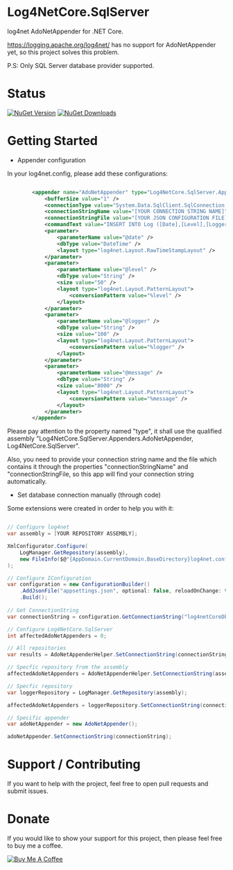 # Log4NetCore.SqlServer

log4net AdoNetAppender for .NET Core.

https://logging.apache.org/log4net/ has no support for AdoNetAppender yet, so this project solves this problem.

P.S: Only SQL Server database provider supported.

# Status
[![NuGet Version](https://img.shields.io/nuget/v/Log4NetCore.SqlServer.svg)](https://www.nuget.org/packages/Log4NetCore.SqlServer/ "NuGet Version")
[![NuGet Downloads](https://img.shields.io/nuget/dt/Log4NetCore.SqlServer.svg)](https://www.nuget.org/packages/Log4NetCore.SqlServer/ "NuGet Downloads")

# Getting Started

- Appender configuration 

In your log4net.config, please add these configurations:

```XML

		<appender name="AdoNetAppender" type="Log4NetCore.SqlServer.Appenders.AdoNetAppender, Log4NetCore.SqlServer">
			<bufferSize value="1" />
			<connectionType value="System.Data.SqlClient.SqlConnection,System.Data.SqlClient,Version=4.0.0.0,Culture=neutral,PublicKeyToken=b77a5c561934e089" />
			<connectionStringName value="[YOUR CONNECTION STRING NAME]" /> <!-- Example: log4netCoreDb -->
			<connectionStringFile value="[YOUR JSON CONFIGURATION FILE]" /> <!-- Example: appsettings.json -->
			<commandText value="INSERT INTO Log ([Date],[Level],[Logger],[Message]) VALUES (@date, @level, @logger, @message)" />
			<parameter>
				<parameterName value="@date" />
				<dbType value="DateTime" />
				<layout type="log4net.Layout.RawTimeStampLayout" />
			</parameter>
			<parameter>
				<parameterName value="@level" />
				<dbType value="String" />
				<size value="50" />
				<layout type="log4net.Layout.PatternLayout">
					<conversionPattern value="%level" />
				</layout>
			</parameter>
			<parameter>
				<parameterName value="@logger" />
				<dbType value="String" />
				<size value="100" />
				<layout type="log4net.Layout.PatternLayout">
					<conversionPattern value="%logger" />
				</layout>
			</parameter>
			<parameter>
				<parameterName value="@message" />
				<dbType value="String" />
				<size value="8000" />
				<layout type="log4net.Layout.PatternLayout">
					<conversionPattern value="%message" />
				</layout>
			</parameter>
		</appender>		
```

Please pay attention to the property named "type", it shall use the qualified assembly "Log4NetCore.SqlServer.Appenders.AdoNetAppender, Log4NetCore.SqlServer". 

Also, you need to provide your connection string name and the file which contains it through the properties "connectionStringName" and "connectionStringFile, so this app will find your connection string automatically.

- Set database connection manually (through code)

Some extensions were created in order to help you with it:

```C#

// Configure log4net
var assembly = [YOUR REPOSITORY ASSEMBLY];

XmlConfigurator.Configure(
	LogManager.GetRepository(assembly),
	new FileInfo($@"{AppDomain.CurrentDomain.BaseDirectory}log4net.config")
);

// Configure IConfiguration
var configuration = new ConfigurationBuilder()
	.AddJsonFile("appsettings.json", optional: false, reloadOnChange: true)
	.Build();
	
// Get ConnectionString
var connectionString = configuration.GetConnectionString("log4netCoreDb");

// Configure Log4NetCore.SqlServer
int affectedAdoNetAppenders = 0;

// All repositories
var results = AdoNetAppenderHelper.SetConnectionString(connectionString);

// Specfic repository from the assembly
affectedAdoNetAppenders = AdoNetAppenderHelper.SetConnectionString(assembly, connectionString);

// Specfic repository
var loggerRepository = LogManager.GetRepository(assembly);

affectedAdoNetAppenders = loggerRepository.SetConnectionString(connectionString);

// Specific appender
var adoNetAppender = new AdoNetAppender();

adoNetAppender.SetConnectionString(connectionString);

```   

# Support / Contributing
If you want to help with the project, feel free to open pull requests and submit issues. 

# Donate

If you would like to show your support for this project, then please feel free to buy me a coffee.

<a href="https://www.buymeacoffee.com/fernandolima" target="_blank"><img src="https://www.buymeacoffee.com/assets/img/custom_images/white_img.png" alt="Buy Me A Coffee" style="height: auto !important;width: auto !important;" ></a>
